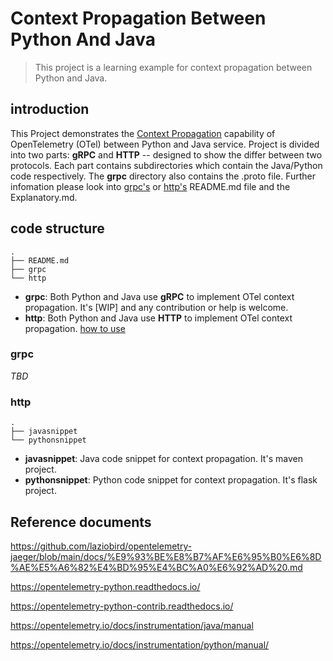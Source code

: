# Context Propagation Between Python And Java
> This project is a learning example for context propagation between Python and Java.

## introduction
This Project demonstrates the [Context Propagation](https://opentelemetry.io/docs/concepts/signals/traces/#context-propagation) capability of OpenTelemetry (OTel) between Python and Java service. Project is divided into two parts: **gRPC** and **HTTP** -- designed to show the differ between two protocols. Each part contains subdirectories which contain the Java/Python code respectively. The **grpc** directory also contains the .proto file. Further infomation please look into [grpc's](https://github.com/LronDC/ContextPropagationBetweenPythonAndJava/tree/main/grpc) or [http's](https://github.com/LronDC/ContextPropagationBetweenPythonAndJava/tree/main/http) README.md file and the Explanatory.md.
## code structure
```shell
.
├── README.md
├── grpc
└── http
```
- **grpc**: Both Python and Java use **gRPC** to implement OTel context propagation. It's [WIP] and any contribution or help is welcome.
- **http**: Both Python and Java use **HTTP** to implement OTel context propagation. [how to use](https://github.com/LronDC/ContextPropagationBetweenPythonAndJava/blob/main/http/README.md)
### grpc
*TBD*
### http
```shell
.
├── javasnippet
└── pythonsnippet
```
- **javasnippet**: Java code snippet for context propagation. It's maven project.
- **pythonsnippet**: Python code snippet for context propagation. It's flask project.

## Reference documents

https://github.com/laziobird/opentelemetry-jaeger/blob/main/docs/%E9%93%BE%E8%B7%AF%E6%95%B0%E6%8D%AE%E5%A6%82%E4%BD%95%E4%BC%A0%E6%92%AD%20.md

https://opentelemetry-python.readthedocs.io/

https://opentelemetry-python-contrib.readthedocs.io/

https://opentelemetry.io/docs/instrumentation/java/manual

https://opentelemetry.io/docs/instrumentation/python/manual/
